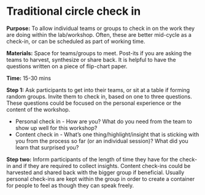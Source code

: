 # Traditional circle check in

**Purpose:** To allow individual teams or groups to check in on the work they are doing within the lab/workshop. Often, these are better mid-cycle as a check-in, or can be scheduled as part of working time.

**Materials:** Space for teams/groups to meet. Post-its if you are asking the teams to harvest, synthesize or share back. It is helpful to have the questions written on a piece of flip-chart paper.

**Time:** 15-30 mins

**Step 1:** Ask participants to get into their teams, or sit at a table if forming random groups. Invite them to check in, based on one to three questions. These questions could be focused on the personal experience or the content of the workshop.

* Personal check in - How are you? What do you need from the team to show up well for this workshop?
* Content check in - What’s one thing/highlight/insight that is sticking with you from the process so far \(or an individual session\)? What did you learn that surprised you?

**Step two:** Inform participants of the length of time they have for the check-in and if they are required to collect insights. Content check-ins could be harvested and shared back with the bigger group if beneficial. Usually personal check-ins are kept within the group in order to create a container for people to feel as though they can speak freely.


